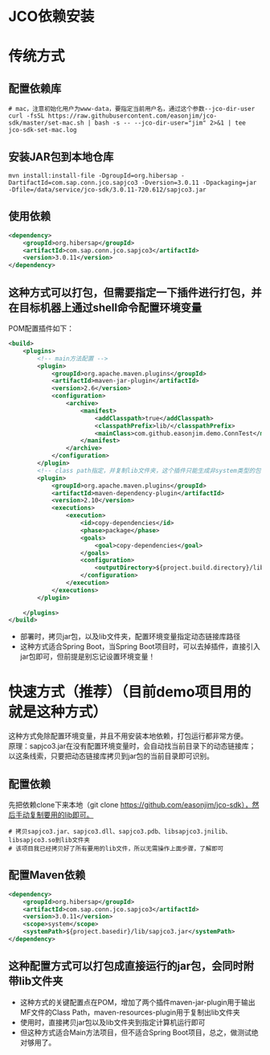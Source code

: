 # JCO依赖安装
# 传统方式
## 配置依赖库
```shell
# mac，注意初始化用户为www-data，要指定当前用户名，通过这个参数--jco-dir-user
curl -fsSL https://raw.githubusercontent.com/easonjim/jco-sdk/master/set-mac.sh | bash -s -- --jco-dir-user="jim" 2>&1 | tee jco-sdk-set-mac.log
```
## 安装JAR包到本地仓库
```shell
mvn install:install-file -DgroupId=org.hibersap -DartifactId=com.sap.conn.jco.sapjco3 -Dversion=3.0.11 -Dpackaging=jar -Dfile=/data/service/jco-sdk/3.0.11-720.612/sapjco3.jar
```
## 使用依赖
```xml
<dependency>
    <groupId>org.hibersap</groupId>
    <artifactId>com.sap.conn.jco.sapjco3</artifactId>
    <version>3.0.11</version>
</dependency>
```
## 这种方式可以打包，但需要指定一下插件进行打包，并在目标机器上通过shell命令配置环境变量
POM配置插件如下：
```xml
<build>
	<plugins>
        <!-- main方法配置 -->
		<plugin>
			<groupId>org.apache.maven.plugins</groupId>
			<artifactId>maven-jar-plugin</artifactId>
			<version>2.6</version>
			<configuration>
				<archive>
					<manifest>
						<addClasspath>true</addClasspath>
						<classpathPrefix>lib/</classpathPrefix>
						<mainClass>com.github.easonjim.demo.ConnTest</mainClass>
					</manifest>
				</archive>
			</configuration>
		</plugin>
		<!-- class path指定，并复制lib文件夹，这个插件只能生成非system类型的包，如果scope使用了system之后会造成失效 -->
		<plugin>
			<groupId>org.apache.maven.plugins</groupId>
			<artifactId>maven-dependency-plugin</artifactId>
			<version>2.10</version>
			<executions>
				<execution>
					<id>copy-dependencies</id>
					<phase>package</phase>
					<goals>
						<goal>copy-dependencies</goal>
					</goals>
					<configuration>
						<outputDirectory>${project.build.directory}/lib</outputDirectory>
					</configuration>
				</execution>
			</executions>
		</plugin>
 
	</plugins>
</build>
```
* 部署时，拷贝jar包，以及lib文件夹，配置环境变量指定动态链接库路径
* 这种方式适合Spring Boot，当Spring Boot项目时，可以去掉插件，直接引入jar包即可，但前提是别忘记设置环境变量！


# 快速方式（推荐）（目前demo项目用的就是这种方式）
这种方式免除配置环境变量，并且不用安装本地依赖，打包运行都非常方便。  
原理：sapjco3.jar在没有配置环境变量时，会自动找当前目录下的动态链接库；以这条线索，只要把动态链接库拷贝到jar包的当前目录即可识别。
## 配置依赖
先把依赖clone下来本地（git clone https://github.com/easonjim/jco-sdk），然后手动复制要用的lib即可。
```shell
# 拷贝sapjco3.jar、sapjco3.dll、sapjco3.pdb、libsapjco3.jnilib、libsapjco3.so到lib文件夹
# 该项目我已经拷贝好了所有要用的lib文件，所以无需操作上面步骤，了解即可
```
## 配置Maven依赖
```xml
<dependency>
    <groupId>org.hibersap</groupId>
    <artifactId>com.sap.conn.jco.sapjco3</artifactId>
    <version>3.0.11</version>
    <scope>system</scope>
    <systemPath>${project.basedir}/lib/sapjco3.jar</systemPath>
</dependency>
```
## 这种配置方式可以打包成直接运行的jar包，会同时附带lib文件夹
* 这种方式的关键配置点在POM，增加了两个插件maven-jar-plugin用于输出MF文件的Class Path，maven-resources-plugin用于复制出lib文件夹
* 使用时，直接拷贝jar包以及lib文件夹到指定计算机运行即可
* 但这种方式适合Main方法项目，但不适合Spring Boot项目，总之，做测试绝对够用了。